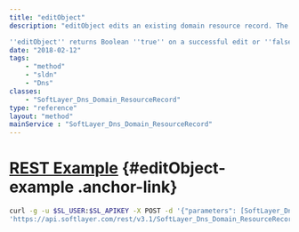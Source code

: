 ```yaml
---
title: "editObject"
description: "editObject edits an existing domain resource record. The ''host'' property of the templateObject parameter is scrubbed to remove all non-alpha numeric characters except for '@', '_', '.', '*', and '-'. The ''data'' property of the templateObject parameter is scrubbed to remove all non-alphanumeric characters for '.' and '-'. Editing a resource record updates the serial number of the domain the resource record is associated with. 

''editObject'' returns Boolean ''true'' on a successful edit or ''false'' if it was unable to edit the resource record. "
date: "2018-02-12"
tags:
    - "method"
    - "sldn"
    - "Dns"
classes:
    - "SoftLayer_Dns_Domain_ResourceRecord"
type: "reference"
layout: "method"
mainService : "SoftLayer_Dns_Domain_ResourceRecord"
---
```


# [REST Example](#editObject-example) <a href="/article/rest/"><i class="fas fa-question"></i></a> {#editObject-example .anchor-link} 
```bash
curl -g -u $SL_USER:$SL_APIKEY -X POST -d '{"parameters": [SoftLayer_Dns_Domain_ResourceRecord]}' \
'https://api.softlayer.com/rest/v3.1/SoftLayer_Dns_Domain_ResourceRecord/{SoftLayer_Dns_Domain_ResourceRecordID}/editObject'
```
